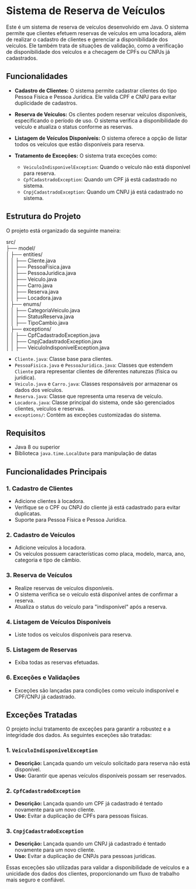 # Sistema de Reserva de Veículos

Este é um sistema de reserva de veículos desenvolvido em Java. O sistema permite que clientes efetuem reservas de veículos em uma locadora, além de realizar o cadastro de clientes e gerenciar a disponibilidade dos veículos. Ele também trata de situações de validação, como a verificação de disponibilidade dos veículos e a checagem de CPFs ou CNPJs já cadastrados.

## Funcionalidades

- **Cadastro de Clientes:** O sistema permite cadastrar clientes do tipo Pessoa Física e Pessoa Jurídica. Ele valida CPF e CNPJ para evitar duplicidade de cadastros.
  
- **Reserva de Veículos:** Os clientes podem reservar veículos disponíveis, especificando o período de uso. O sistema verifica a disponibilidade do veículo e atualiza o status conforme as reservas.

- **Listagem de Veículos Disponíveis:** O sistema oferece a opção de listar todos os veículos que estão disponíveis para reserva.

- **Tratamento de Exceções:** O sistema trata exceções como:
  - `VeiculoIndisponivelException`: Quando o veículo não está disponível para reserva.
  - `CpfCadastradoException`: Quando um CPF já está cadastrado no sistema.
  - `CnpjCadastradoException`: Quando um CNPJ já está cadastrado no sistema.

## Estrutura do Projeto

O projeto está organizado da seguinte maneira:

src/  
├── model/  
│   ├── entities/  
│   │   ├── Cliente.java  
│   │   ├── PessoaFisica.java  
│   │   ├── PessoaJuridica.java  
│   │   ├── Veiculo.java  
│   │   ├── Carro.java  
│   │   ├── Reserva.java  
│   │   ├── Locadora.java  
│   ├── enums/  
│   │   ├── CategoriaVeiculo.java  
│   │   ├── StatusReserva.java  
│   │   ├── TipoCambio.java  
│   ├── exceptions/  
│   │   ├── CpfCadastradoException.java  
│   │   ├── CnpjCadastradoException.java  
│   │   ├── VeiculoIndisponivelException.java  


- `Cliente.java`: Classe base para clientes.
- `PessoaFisica.java` e `PessoaJuridica.java`: Classes que estendem `Cliente` para representar clientes de diferentes naturezas (física ou jurídica).
- `Veiculo.java` e `Carro.java`: Classes responsáveis por armazenar os dados dos veículos.
- `Reserva.java`: Classe que representa uma reserva de veículo.
- `Locadora.java`: Classe principal do sistema, onde são gerenciados clientes, veículos e reservas.
- `exceptions/`: Contém as exceções customizadas do sistema.

## Requisitos

- Java 8 ou superior
- Biblioteca `java.time.LocalDate` para manipulação de datas

## Funcionalidades Principais


### 1. Cadastro de Clientes
- Adicione clientes à locadora.
- Verifique se o CPF ou CNPJ do cliente já está cadastrado para evitar duplicatas.
- Suporte para Pessoa Física e Pessoa Jurídica.

### 2. Cadastro de Veículos
- Adicione veículos à locadora.
- Os veículos possuem características como placa, modelo, marca, ano, categoria e tipo de câmbio.

### 3. Reserva de Veículos
- Realize reservas de veículos disponíveis.
- O sistema verifica se o veículo está disponível antes de confirmar a reserva.
- Atualiza o status do veículo para "indisponível" após a reserva.

### 4. Listagem de Veículos Disponíveis
- Liste todos os veículos disponíveis para reserva.

### 5. Listagem de Reservas
- Exiba todas as reservas efetuadas.

### 6. Exceções e Validações
- Exceções são lançadas para condições como veículo indisponível e CPF/CNPJ já cadastrado.


## Exceções Tratadas

O projeto inclui tratamento de exceções para garantir a robustez e a integridade dos dados. As seguintes exceções são tratadas:

### 1. `VeiculoIndisponivelException`
- **Descrição:** Lançada quando um veículo solicitado para reserva não está disponível.
- **Uso:** Garantir que apenas veículos disponíveis possam ser reservados.

### 2. `CpfCadastradoException`
- **Descrição:** Lançada quando um CPF já cadastrado é tentado novamente para um novo cliente.
- **Uso:** Evitar a duplicação de CPFs para pessoas físicas.

### 3. `CnpjCadastradoException`
- **Descrição:** Lançada quando um CNPJ já cadastrado é tentado novamente para um novo cliente.
- **Uso:** Evitar a duplicação de CNPJs para pessoas jurídicas.

Essas exceções são utilizadas para validar a disponibilidade de veículos e a unicidade dos dados dos clientes, proporcionando um fluxo de trabalho mais seguro e confiável.
